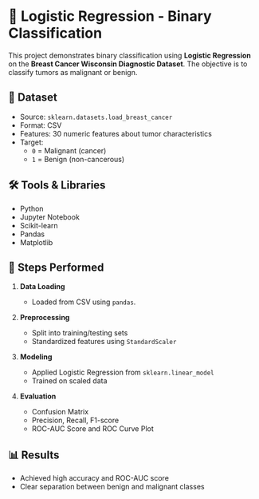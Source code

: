 # 🧠 Logistic Regression - Binary Classification

This project demonstrates binary classification using **Logistic Regression** on the **Breast Cancer Wisconsin Diagnostic Dataset**. The objective is to classify tumors as malignant or benign.

## 📁 Dataset
- Source: `sklearn.datasets.load_breast_cancer`
- Format: CSV
- Features: 30 numeric features about tumor characteristics
- Target: 
  - `0` = Malignant (cancer)
  - `1` = Benign (non-cancerous)

## 🛠️ Tools & Libraries
- Python
- Jupyter Notebook
- Scikit-learn
- Pandas
- Matplotlib

## 🚀 Steps Performed

1. **Data Loading**
   - Loaded from CSV using `pandas`.

2. **Preprocessing**
   - Split into training/testing sets
   - Standardized features using `StandardScaler`

3. **Modeling**
   - Applied Logistic Regression from `sklearn.linear_model`
   - Trained on scaled data

4. **Evaluation**
   - Confusion Matrix
   - Precision, Recall, F1-score
   - ROC-AUC Score and ROC Curve Plot

## 📊 Results
- Achieved high accuracy and ROC-AUC score
- Clear separation between benign and malignant classes

